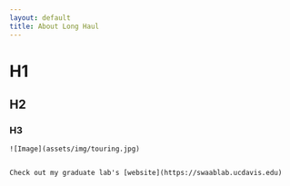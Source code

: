 ```yaml
---
layout: default
title: About Long Haul
---
```


# H1
## H2
### H3
``` This is an image 
![Image](assets/img/touring.jpg)


Check out my graduate lab's [website](https://swaablab.ucdavis.edu)
